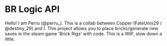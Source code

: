 # BR Logic API

Hello! I am Perru (@perru_). This is a collab between Copper (FateUnix29 / @destiny_29) and I.
This project allows you to place bricks/generate new saves in the steam game 'Brick Rigs' with code.
This is a WIP, slow down a little.
